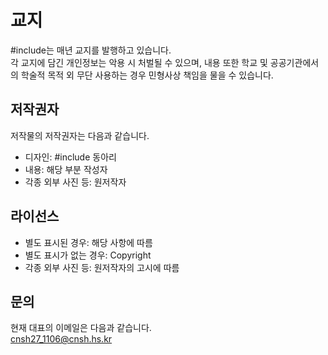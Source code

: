 # 교지

#include는 매년 교지를 발행하고 있습니다.<br>
각 교지에 담긴 개인정보는 악용 시 처벌될 수 있으며, 내용 또한 학교 및 공공기관에서의 학술적 목적 외 무단 사용하는 경우 민형사상 책임을 물을 수 있습니다.<br>
## 저작권자
저작물의 저작권자는 다음과 같습니다.
* 디자인: #include 동아리
* 내용: 해당 부분 작성자
* 각종 외부 사진 등: 원저작자
## 라이선스
* 별도 표시된 경우: 해당 사항에 따름
* 별도 표시가 없는 경우: Copyright
* 각종 외부 사진 등: 원저작자의 고시에 따름
## 문의
현재 대표의 이메일은 다음과 같습니다.<br>
cnsh27_1106@cnsh.hs.kr
